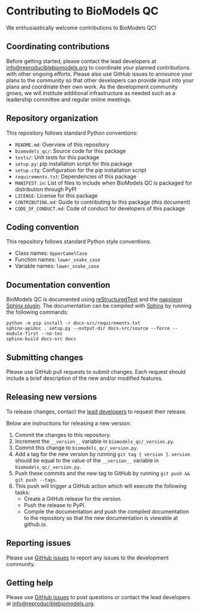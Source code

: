 # Contributing to BioModels QC

We enthusiastically welcome contributions to BioModels QC!

## Coordinating contributions

Before getting started, please contact the lead developers at [info@reproduciblebiomodels.org](mailto:info@reproduciblebiomodels.org) to coordinate your planned contributions with other ongoing efforts. Please also use GitHub issues to announce your plans to the community so that other developers can provide input into your plans and coordinate their own work. As the development community grows, we will institute additional infrastructure as needed such as a leadership committee and regular online meetings.

## Repository organization

This repository follows standard Python conventions:

* `README.md`: Overview of this repository
* `biomodels_qc/`: Source code for this package
* `tests/`: Unit tests for this package
* `setup.py`: pip installation script for this package
* `setup.cfg`: Configuration for the pip installation script
* `requirements.txt`: Dependencies of this package
* `MANIFEST.in`: List of files to include when BioModels QC is packaged for distribution through PyPI
* `LICENSE`: License for this package
* `CONTRIBUTING.md`: Guide to contributing to this package (this document)
* `CODE_OF_CONDUCT.md`: Code of conduct for developers of this package

## Coding convention

This repository follows standard Python style conventions:

* Class names: `UpperCamelCase`
* Function names: `lower_snake_case`
* Variable names: `lower_snake_case`

## Documentation convention

BioModels QC is documented using [reStructuredText](https://www.sphinx-doc.org/en/master/usage/restructuredtext/index.html) and the [napoleon Sphinx plugin](https://www.sphinx-doc.org/en/master/usage/extensions/napoleon.html). The documentation can be compiled with [Sphinx](https://www.sphinx-doc.org/) by running the following commands:

```
python -m pip install -r docs-src/requirements.txt
sphinx-apidoc . setup.py --output-dir docs-src/source --force --module-first --no-toc
sphinx-build docs-src docs
```

## Submitting changes

Please use GitHub pull requests to submit changes. Each request should include a brief description of the new and/or modified features.

## Releasing new versions

To release changes, contact the [lead developers](mailto:info@reproduciblebiomodels.org) to request their release.

Below are instructions for releasing a new version:

1. Commit the changes to this repository.
2. Increment the `__version__` variable in `biomodels_qc/_version.py`.
3. Commit this change to `biomodels_qc/_version.py`.
4. Add a tag for the new version by running `git tag { version }`. `version` should be equal to the value of the
   `__version__` variable in `biomodels_qc/_version.py`.
5. Push these commits and the new tag to GitHub by running `git push && git push --tags`.
6. This push will trigger a GitHub action which will execute the following tasks:
   * Create a GitHub release for the version.
   * Push the release to PyPI.
   * Compile the documentation and push the compiled documentation to the repository so that the new documentation is viewable at github.io.

## Reporting issues

Please use [GitHub issues](https://github.com/reproducible-biomedical-modeling/biomodels_qc/issues) to report any issues to the development community.

## Getting help

Please use [GitHub issues](https://github.com/reproducible-biomedical-modeling/biomodels_qc/issues) to post questions or contact the lead developers at [info@reproduciblebiomodels.org](mailto:info@reproduciblebiomodels.org).
